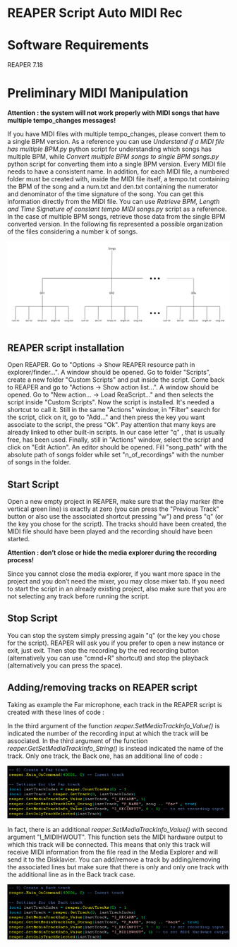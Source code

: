 # REAPER Script Auto MIDI Rec
# Software Requirements
REAPER 7.18

# Preliminary MIDI Manipulation

**Attention : the system will not work properly with MIDI songs that have
multiple tempo_changes messages!**

If you have MIDI files with multiple tempo_changes, please convert them to a single BPM version. As a reference you can use *Understand if a MIDI file has multiple BPM.py* python script for understanding which songs has multiple BPM, while *Convert multiple BPM songs to single BPM songs.py* python script for converting them into a single BPM version. Every MIDI file needs to have a consistent name. In addition, for each MIDI file, a
numbered folder must be created with, inside the MIDI file itself, a tempo.txt containing the BPM of the song and a num.txt and den.txt containing the numerator and denominator of the time signature of the song. You can get this information directly from the MIDI file. You can use *Retrieve BPM, Length and Time Signature of constant tempo MIDI songs.py* script as a reference. In the case of multiple BPM songs, retrieve those data from the single BPM converted version. In the following fis represented a possible organization of the files considering a number k of songs.

<p align="center">
  <img width="auto" height="auto" alt="Folders Organization" src="/assets/Folders Organization.png">
</p>

## REAPER script installation
Open REAPER. Go to "Options -> Show REAPER resource path in explorer/finder...". A window should be opened. Go to folder "Scripts", create a new folder "Custom Scripts" and put inside the script.
Come back to REAPER and go to "Actions -> Show action list...". A window should be opened. Go to "New action... -> Load ReaScript..." and then selects the script inside "Custom Scripts". Now the script is installed.
It's needed a shortcut to call it. Still in the same "Actions" window, in "Filter" search for the script, click on it, go to "Add..." and then press the key you want associate to the script, the press "Ok". Pay attention that many keys are already linked to other built-in scripts. In our case letter "q" , that is usually free, has been used.
Finally, still in "Actions" window, select the script and click on "Edit Action". An editor should be opened. Fill "song_path" with the absolute path of songs folder while set "n_of_recordings" with the number of songs in the folder.

## Start Script
Open a new empty project in REAPER, make sure that the play marker (the vertical green line) is exactly at zero (you can press the "Previous Track" button or also use the associated shortcut pressing "w") and press "q" (or the key you chose for the script). The tracks should have been created, the MIDI file should have been played and the recording should have been started.

**Attention : don’t close or hide the media explorer during the recording
process!**

Since you cannot close the media explorer, if you want more space in the project and you don’t need the mixer, you may close mixer tab.
If you need to start the script in an already existing project, also make sure that you are not selecting any track before running the script.

## Stop Script 
You can stop the system simply pressing again "q" (or the key you chose for the script). REAPER will ask you if you prefer to open a new instance or exit, just exit. Then stop the recording by the red recording button (alternatively you can use "cmnd+R" shortcut) and stop the playback (alternatively you can press the space).

## Adding/removing tracks on REAPER script
Taking as example the Far microphone, each track in the REAPER script is created with these lines of code :

In the third argument of the function *reaper.SetMediaTrackInfo_Value()* is indicated the number of the recording input at which the track will be associated. In the third argument of the function *reaper.GetSetMediaTrackInfo_String()* is instead indicated the name of the track.
Only one track, the Back one, has an additional line of code :

<p align="center">
  <img width="auto" height="auto" alt="REAPER track code" src="/assets/REAPER track code.png">
</p>

In fact, there is an additional *reaper.SetMediaTrackInfo_Value()* with second argument "I_MIDIHWOUT". This function sets the MIDI hardware output to which this track will be connected. This means that only this track will receive MIDI information from the file read in the Media Explorer and will send it to the Disklavier. You can add/remove a track by adding/removing the associated lines but make sure that there is only and only one track with the additional line as in the Back track case.

<p align="center">
  <img width="auto" height="auto" alt="REAPER last track code" src="/assets/REAPER last track code.png">
</p>

